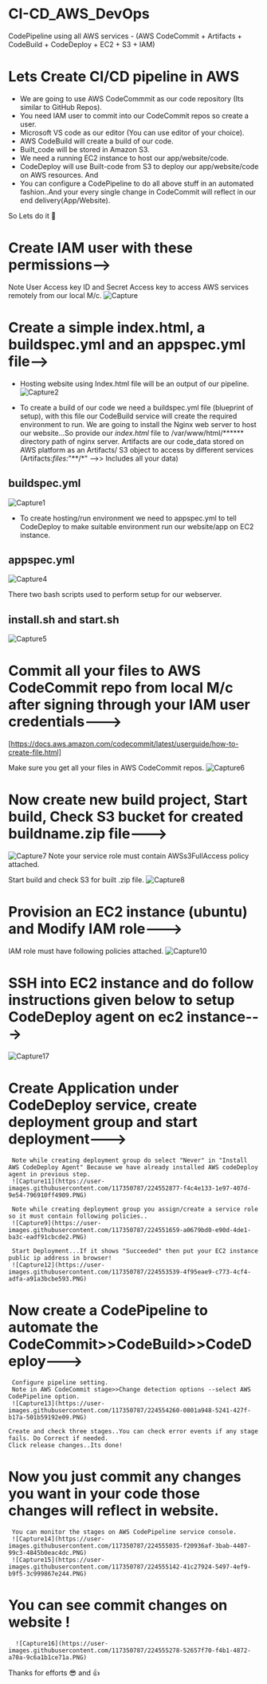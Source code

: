 # CI-CD_AWS_DevOps
CodePipeline using all AWS services - (AWS CodeCommit + Artifacts + CodeBuild + CodeDeploy + EC2 + S3 + IAM)

# Lets Create CI/CD pipeline in AWS 

- We are going to use AWS CodeCommmit as our code repository (Its similar to GitHub Repos).
- You need IAM user to commit into our CodeCommit repos so create a user.
- Microsoft VS code as our editor (You can use editor of your choice).
- AWS CodeBuild will create a build of our code.
- Built_code will be stored in Amazon S3.
- We need a running EC2 instance to host our app/website/code.
- CodeDeploy will use Built-code from S3 to deploy our app/website/code on AWS resources.
And
- You can configure a CodePipeline to do all above stuff in an automated fashion..And your every single change in CodeCommit will reflect in our end delivery(App/Website).

So Lets do it 	:hugs:

# Create IAM user with these permissions-->
   Note User Access key ID and Secret Access key to access AWS services remotely from our local M/c.
    ![Capture](https://user-images.githubusercontent.com/117350787/224547216-b813ffed-f86d-4b79-9dcc-9c2cf25afe0c.PNG)

# Create a simple index.html, a buildspec.yml and an appspec.yml file-->
   
   - Hosting website using Index.html file will be an output of our pipeline.
     ![Capture2](https://user-images.githubusercontent.com/117350787/224549271-0e6d1f7e-c445-41e5-9fb1-44426dd93337.PNG)
   
   - To create a build of our code we need a buildspec.yml file (blueprint of setup), with this file our CodeBuild service will create the required environment to run.
   We are going to install the Nginx web server to host our website...So provide our *index.html* file to /var/www/html/******  directory path of nginx server.
   Artifacts are our code_data stored on AWS platform as an Artifacts/ S3 object to access by different services 
   (Artifacts:_files:_"**/*"  -->> Includes all your data)
   
   buildspec.yml
   ---------------
   ![Capture1](https://user-images.githubusercontent.com/117350787/224547908-a7717e18-070f-4a37-887c-18712f650117.PNG)
   
   - To create hosting/run environment we need to appspec.yml to tell CodeDeploy to make suitable environment run our website/app on EC2 instance.
   
   appspec.yml
   ---------------
   ![Capture4](https://user-images.githubusercontent.com/117350787/224549811-70a9cd28-d8c4-47b9-89d9-7f7721389c29.PNG)
   
   There two bash scripts used to perform setup for our webserver.
   
   install.sh     and     start.sh
   ---------------------------------
   ![Capture5](https://user-images.githubusercontent.com/117350787/224550174-f4be6b16-030e-4d12-b19f-f88201ed90bd.PNG)
   
# Commit all your files to AWS CodeCommit repo from local M/c after signing through your IAM user credentials--->
     
   [https://docs.aws.amazon.com/codecommit/latest/userguide/how-to-create-file.html]
   
   Make sure you get all your files in AWS CodeCommit repos.
   ![Capture6](https://user-images.githubusercontent.com/117350787/224550479-0d583109-5535-423a-ae1d-f38a07caa392.PNG)
    
# Now create new build project, Start build, Check S3 bucket for created buildname.zip file--->
![Capture7](https://user-images.githubusercontent.com/117350787/224551059-0c692bb8-b1eb-413b-9125-cdce1c49fc72.PNG)
  Note your service role must contain AWSs3FullAccess policy attached.
     
 Start build and check S3 for built .zip file.
 ![Capture8](https://user-images.githubusercontent.com/117350787/224551346-eee59ec6-ddbb-48f2-9f51-7ba50dcbcbb9.PNG)
  
# Provision an EC2 instance (ubuntu) and Modify IAM role--->
IAM role must have following policies attached.
![Capture10](https://user-images.githubusercontent.com/117350787/224551996-f384eeda-2085-425b-8e6d-f67d7ed37ada.PNG)
  
# SSH into EC2 instance and do follow instructions given below to setup CodeDeploy agent on ec2 instance--->
![Capture17](https://user-images.githubusercontent.com/117350787/224555697-2deb716b-3963-4650-ba14-db33a63ff83f.PNG)

     
# Create Application under CodeDeploy service, create deployment group and start deployment--->
     Note while creating deployment group do select "Never" in "Install AWS CodeDeploy Agent" Because we have already installed AWS codeDeploy agent in previous step.
     ![Capture11](https://user-images.githubusercontent.com/117350787/224552877-f4c4e133-1e97-407d-9e54-796910ff4909.PNG)
     
     Note while creating deployment group you assign/create a service role so it must contain following policies..
     ![Capture9](https://user-images.githubusercontent.com/117350787/224551659-a0679bd0-e90d-4de1-ba3c-eadf91cbcde2.PNG)
     
     Start Deployment...If it shows "Succeeded" then put your EC2 instance public ip address in browser!
     ![Capture12](https://user-images.githubusercontent.com/117350787/224553539-4f95eae9-c773-4cf4-adfa-a91a3bcbe593.PNG)
     
# Now create a CodePipeline to automate the CodeCommit>>CodeBuild>>CodeDeploy--->
     Configure pipeline setting.
     Note in AWS CodeCommit stage>>Change detection options --select AWS CodePipeline option.
     ![Capture13](https://user-images.githubusercontent.com/117350787/224554260-0801a948-5241-427f-b17a-501b59192e09.PNG)

    Create and check three stages..You can check error events if any stage fails. Do Correct if needed.
    Click release changes..Its done!
    
# Now you just commit any changes you want in your code those changes will reflect in website.
     You can monitor the stages on AWS CodePipeline service console.
     ![Capture14](https://user-images.githubusercontent.com/117350787/224555035-f20936af-3bab-4407-99c3-4845b0eac4dc.PNG)
     ![Capture15](https://user-images.githubusercontent.com/117350787/224555142-41c27924-5497-4ef9-b9f5-3c999867e244.PNG)
     
# You can see commit changes on website !
      ![Capture16](https://user-images.githubusercontent.com/117350787/224555278-52657f70-f4b1-4872-a70a-9c6a1b1ce71a.PNG)

Thanks for efforts :sunglasses: and :thumbsup:

     
